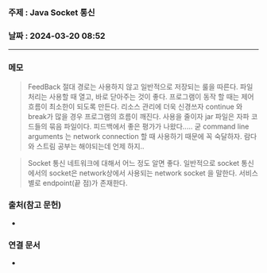 ### 주제 : Java Socket 통신

### 날짜 : 2024-03-20 08:52
----
### 메모
> FeedBack
> 절대 경로는 사용하지 않고 일반적으로 저장되는 룰을 따른다.
> 파일 처리는 사용할 때 열고, 바로 닫아주는 것이 좋다.
> 프로그램이 동작 할 때는 제어 흐름이 최소한이 되도록 만든다.
> 리소스 관리에 더욱 신경쓰자
> continue 와 break가 많을 경우 프로그램의 흐름이 깨진다. 사용을 줄이자
> jar 파일은 자파 코드들의 묶음 파일이다.
> 피드백에서 좋은 평가가 나왔다..... 굳
> command line arguments 는 network connection 할 때 사용하기 때문에 꼭 숙달하자.
> 람다와 스트림 공부는 해야되는데 언제 하지..

> Socket 통신
> 네트워크에 대해서 어느 정도 알면 좋다.
> 일반적으로 socket 통신에서의 socket은 network상에서 사용되는 network socket 을 말한다.
> 서비스 별로 endpoint(끝 점)가 존재한다.
> 

### 출처(참고 문헌)
-

### 연결 문서
-
